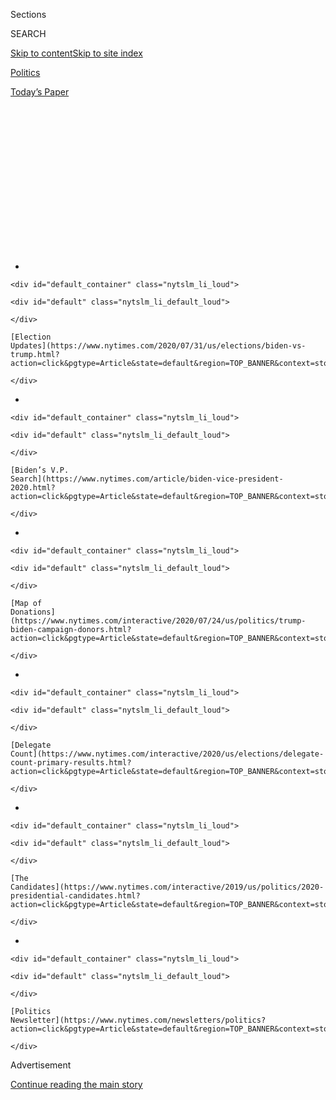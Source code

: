 <div id="app">

<div>

<div>

<div>

<div class="NYTAppHideMasthead css-1q2w90k e1suatyy0">

<div class="section css-ui9rw0 e1suatyy2">

<div class="css-eph4ug er09x8g0">

<div class="css-6n7j50">

</div>

<span class="css-1dv1kvn">Sections</span>

<div class="css-10488qs">

<span class="css-1dv1kvn">SEARCH</span>

</div>

[Skip to content](#site-content)[Skip to site
index](#site-index)

</div>

<div id="masthead-section-label" class="css-1wr3we4 eaxe0e00">

[Politics](https://www.nytimes.com/section/politics)

</div>

<div class="css-10698na e1huz5gh0">

</div>

</div>

<div id="masthead-bar-one" class="section hasLinks css-15hmgas e1csuq9d3">

<div class="css-uqyvli e1csuq9d0">

</div>

<div class="css-1uqjmks e1csuq9d1">

</div>

<div class="css-9e9ivx">

[](https://myaccount.nytimes.com/auth/login?response_type=cookie&client_id=vi)

</div>

<div class="css-1bvtpon e1csuq9d2">

[Today’s
Paper](https://www.nytimes.com/section/todayspaper)

</div>

</div>

</div>

</div>

<div data-aria-hidden="false">

<div id="site-content" data-role="main">

<div>

<div class="css-1aor85t" style="opacity:0.000000001;z-index:-1;visibility:hidden">

<div class="css-1hqnpie">

<div class="css-epjblv">

<span class="css-17xtcya">[Politics](/section/politics)</span><span class="css-x15j1o">|</span><span class="css-fwqvlz">Trump
Is Selling White Grievance. The Suburbs Aren’t Buying
It.</span>

</div>

<div class="css-k008qs">

<div class="css-1iwv8en">

<span class="css-18z7m18"></span>

<div>

</div>

</div>

<span class="css-1n6z4y">https://nyti.ms/3gH418g</span>

<div class="css-1705lsu">

<div class="css-4xjgmj">

<div class="css-4skfbu" data-role="toolbar" data-aria-label="Social Media Share buttons, Save button, and Comments Panel with current comment count" data-testid="share-tools">

  - 
  - 
  - 
  - 
    
    <div class="css-6n7j50">
    
    </div>

  - 
  - 

</div>

</div>

</div>

</div>

</div>

</div>

<div id="NYT_TOP_BANNER_REGION" class="css-13pd83m">

<div>

<div id="styln-elections-notifications-menu" class="section interactive-content interactive-size-medium css-1edisqu">

<div class="css-17ih8de interactive-body">

<div class="nytslm_innerContainer" data-aria-live="polite">

<div class="nytslm_title">

</div>

  - 
    
    <div id="default_container" class="nytslm_li_loud">
    
    <div id="default" class="nytslm_li_default_loud">
    
    </div>
    
    [Election
    Updates](https://www.nytimes.com/2020/07/31/us/elections/biden-vs-trump.html?action=click&pgtype=Article&state=default&region=TOP_BANNER&context=storylines_menu)
    
    </div>

  - 
    
    <div id="default_container" class="nytslm_li_loud">
    
    <div id="default" class="nytslm_li_default_loud">
    
    </div>
    
    [Biden’s V.P.
    Search](https://www.nytimes.com/article/biden-vice-president-2020.html?action=click&pgtype=Article&state=default&region=TOP_BANNER&context=storylines_menu)
    
    </div>

  - 
    
    <div id="default_container" class="nytslm_li_loud">
    
    <div id="default" class="nytslm_li_default_loud">
    
    </div>
    
    [Map of
    Donations](https://www.nytimes.com/interactive/2020/07/24/us/politics/trump-biden-campaign-donors.html?action=click&pgtype=Article&state=default&region=TOP_BANNER&context=storylines_menu)
    
    </div>

  - 
    
    <div id="default_container" class="nytslm_li_loud">
    
    <div id="default" class="nytslm_li_default_loud">
    
    </div>
    
    [Delegate
    Count](https://www.nytimes.com/interactive/2020/us/elections/delegate-count-primary-results.html?action=click&pgtype=Article&state=default&region=TOP_BANNER&context=storylines_menu)
    
    </div>

  - 
    
    <div id="default_container" class="nytslm_li_loud">
    
    <div id="default" class="nytslm_li_default_loud">
    
    </div>
    
    [The
    Candidates](https://www.nytimes.com/interactive/2019/us/politics/2020-presidential-candidates.html?action=click&pgtype=Article&state=default&region=TOP_BANNER&context=storylines_menu)
    
    </div>

  - 
    
    <div id="default_container" class="nytslm_li_loud">
    
    <div id="default" class="nytslm_li_default_loud">
    
    </div>
    
    [Politics
    Newsletter](https://www.nytimes.com/newsletters/politics?action=click&pgtype=Article&state=default&region=TOP_BANNER&context=storylines_menu)
    
    </div>

</div>

</div>

</div>

</div>

</div>

<div id="top-wrapper" class="css-1sy8kpn">

<div id="top-slug" class="css-l9onyx">

Advertisement

</div>

[Continue reading the main
story](#after-top)

<div class="ad top-wrapper" style="text-align:center;height:100%;display:block;min-height:250px">

<div id="top" class="place-ad" data-position="top" data-size-key="top">

</div>

</div>

<div id="after-top">

</div>

</div>

<div>

<div id="sponsor-wrapper" class="css-1hyfx7x">

<div id="sponsor-slug" class="css-19vbshk">

Supported by

</div>

[Continue reading the main
story](#after-sponsor)

<div id="sponsor" class="ad sponsor-wrapper" style="text-align:center;height:100%;display:block">

</div>

<div id="after-sponsor">

</div>

</div>

<div class="css-186x18t">

</div>

<div class="css-1vkm6nb ehdk2mb0">

# Trump Is Selling White Grievance. The Suburbs Aren’t Buying It.

</div>

As the president casts himself as a bulwark against “angry mobs,” there
are signs that he is alienating voters in bedroom communities who view
him as a deeply flawed messenger on issues of race.

<div class="css-79elbk" data-testid="photoviewer-wrapper">

<div class="css-z3e15g" data-testid="photoviewer-wrapper-hidden">

</div>

<div class="css-1a48zt4 ehw59r15" data-testid="photoviewer-children">

![<span class="css-16f3y1r e13ogyst0" data-aria-hidden="true">Lake
Norman in the suburban community of Cornelius,
N.C.</span><span class="css-cnj6d5 e1z0qqy90" itemprop="copyrightHolder"><span class="css-1ly73wi e1tej78p0">Credit...</span><span><span>Swikar
Patel for The New York
Times</span></span></span>](https://static01.nyt.com/images/2020/07/10/us/politics/10trump-suburbs1/merlin_174387516_b7844842-eda1-48da-8c24-4674dcba4f0d-articleLarge.jpg?quality=75&auto=webp&disable=upscale)

</div>

</div>

<div class="css-18e8msd">

<div class="css-vp77d3 epjyd6m0">

<div class="css-hus3qt ey68jwv0" data-aria-hidden="true">

[![Katie
Glueck](https://static01.nyt.com/images/2020/01/29/reader-center/author-katie-glueck/author-katie-glueck-thumbLarge.png
"Katie Glueck")](https://www.nytimes.com/by/katie-glueck)

</div>

<div class="css-1baulvz">

By [<span class="css-1baulvz last-byline" itemprop="name">Katie
Glueck</span>](https://www.nytimes.com/by/katie-glueck)

</div>

</div>

  - 
    
    <div class="css-ld3wwf e16638kd2">
    
    July 10,
    2020
    
    </div>

  - 
    
    <div class="css-4xjgmj">
    
    <div class="css-d8bdto" data-role="toolbar" data-aria-label="Social Media Share buttons, Save button, and Comments Panel with current comment count" data-testid="share-tools">
    
      - 
      - 
      - 
      - 
        
        <div class="css-6n7j50">
        
        </div>
    
      - 
      - 
    
    </div>
    
    </div>

</div>

</div>

<div class="section meteredContent css-1r7ky0e" name="articleBody" itemprop="articleBody">

<div class="css-1fanzo5 StoryBodyCompanionColumn">

<div class="css-53u6y8">

CORNELIUS, N.C. — On a humid Wednesday morning in this leafy lakeside
suburb of Charlotte, American flags fluttered from porches along Main
Street, traffic was slow, and the occasional resident ambled out for a
walk.

There was only one visible sign of the anger and anxiety that have
coursed through this community and so many others across the nation in
recent weeks: “Racist,” read the faded black graffiti at the base of a
Confederate memorial, the kind of statue President Trump has [vowed to
preserve](https://www.nytimes.com/2020/06/26/us/politics/trump-monuments-executive-order.html)
amid a national discussion of racism in America.

Down the street, as she loaded groceries into her car, Elizabeth Stewart
vented her frustrations about Mr. Trump’s incendiary approach.

“He’s trying to appeal to a base that’s gotten more and more narrow,”
said Ms. Stewart of Davidson, N.C., a small-business owner who supported
Mitt Romney in the 2012 presidential race and Hillary Clinton in 2016
and will support Joseph R. Biden Jr. this year. “It’s just extremely
divisive.”

</div>

</div>

<div class="css-1fanzo5 StoryBodyCompanionColumn">

<div class="css-53u6y8">

From North Carolina to Pennsylvania to Arizona, interviews this week
with more than two dozen suburban voters in critical swing states
revealed abhorrence for Mr. Trump’s [growing efforts to fuel white
resentment](https://www.nytimes.com/2020/07/06/us/politics/trump-bubba-wallace-nascar.html)
with inflammatory rhetoric on race and cultural heritage. The discomfort
was palpable even among voters who also dislike the recent toppling of
Confederate statues or who say they agree with some of Mr. Trump’s
policies.

As the president increasingly stakes his candidacy on a message of “law
and order,” casting himself as a bulwark against “[angry
mobs](https://www.nytimes.com/2020/07/03/us/politics/trump-coronavirus-mount-rushmore.html)”
and “thugs,’’ there are signs that he is especially alienating voters in
bedroom communities who approach the debate over racial justice with a
far more nuanced perspective than the president does.

It’s a tumultuous time in the country, and attitudes are fluid. A
[Monmouth University
poll](https://www.monmouth.edu/polling-institute/documents/monmouthpoll_us_070820.pdf/)
released this week found that Republicans — who still overwhelmingly
support the president — were less than half as likely to express
sympathy for the demonstrators’ anger as they had been four weeks
earlier, when the protest movement was first gaining steam. And some
strategists warn that there is political risk for Democrats if swing
voters begin to perceive them as radical.

But among most Americans, the poll
found,<span class="css-8l6xbc evw5hdy0"> </span>[support for protesters
continued to run
high](https://www.nytimes.com/2020/07/08/us/politics/polling-race-protesters.html)
— and so did concern over Mr. Trump’s rhetoric, sentiment that was
reflected on the ground in swing state suburbs like Cornelius —
traditionally a conservative-leaning area — and along the Main Line
outside Philadelphia.

“It’s a disgrace,” said Jane Scilovati, a schoolteacher from Devon, Pa.,
along Philadelphia’s wealthy Main Line. She voted for Mr. Trump in 2016
but said she now regrets the decision. She called the president’s recent
handling of racial issues “deplorable.”

</div>

</div>

<div class="css-1fanzo5 StoryBodyCompanionColumn">

<div class="css-53u6y8">

“He doesn’t have any compassion or empathy; he doesn’t reference
historical facts correctly,’’ she said in an interview outside a
supermarket. “He’s brought more division to this country than we’ve seen
since the Civil Rights
Act.”

<div id="NYT_MAIN_CONTENT_1_REGION" class="css-9tf9ac">

<div>

<div id="styln-nfldraft-updates-block" class="section interactive-content interactive-size-medium css-1ftcdic">

<div class="css-17ih8de interactive-body">

<div id="styln-briefing-block" data-asset-id="">

<div class="briefing-block-header-section">

# [Latest Updates: 2020 Election](https://www.nytimes.com/2020/07/31/us/elections/biden-vs-trump.html?action=click&pgtype=Article&state=default&region=MAIN_CONTENT_1&context=storylines_live_updates)

<div class="briefing-block-ts">

Updated 2020-08-01T01:26:45.732Z

</div>

</div>

  - [Kamala Harris, a top vice-presidential contender, confronts double
    standards.](https://www.nytimes.com/2020/07/31/us/elections/biden-vs-trump.html?action=click&pgtype=Article&state=default&region=MAIN_CONTENT_1&context=storylines_live_updates#link-29fdff45)
  - [Karen Bass and Susan Rice are rising on Biden’s vice-presidential
    shortlist.](https://www.nytimes.com/2020/07/31/us/elections/biden-vs-trump.html?action=click&pgtype=Article&state=default&region=MAIN_CONTENT_1&context=storylines_live_updates#link-13ec3d9c)
  - [Trump says Russian bounties to kill U.S. troops ‘never took
    place.’](https://www.nytimes.com/2020/07/31/us/elections/biden-vs-trump.html?action=click&pgtype=Article&state=default&region=MAIN_CONTENT_1&context=storylines_live_updates#link-49e9a016)

<div class="briefing-block-footer">

<div class="briefing-block-footer-meta">

[See more
updates](https://www.nytimes.com/2020/07/31/us/elections/biden-vs-trump.html?action=click&pgtype=Article&state=default&region=MAIN_CONTENT_1&context=storylines_live_updates)

</div>

</div>

</div>

</div>

</div>

</div>

</div>

Ms. Scilovati, 54, said she would support “Daffy Duck” rather than the
president in this year’s election.

While Mr. Trump [won suburban areas overall by four
percentage](https://www.cnn.com/election/2016/results/exit-polls)points
in 2016, according to exit polls, white college-educated suburban women
have rapidly moved away from his Republican Party, and they helped
deliver the House of Representatives to the Democrats in 2018. And now,
as some polling shows Mr. Trump facing competitive races even in
deep-red states, he cannot afford to lose all of those voters again.

In the Monmouth poll, among white Americans with college degrees, only
13 percent said that Mr. Trump’s response to the protesters had improved
the situation. Seventy-six percent of these college-educated white
Americans said that he had made things worse.

In interview after interview this week, suburbanites who have been open
to voting for either party in recent years described Mr. Trump as a
polarizing and deeply flawed messenger on the most searing issue of the
day.

“College-educated suburban women do not want to support someone who is
perceived to be intolerant on racial issues,” said Whit Ayres, the
veteran Republican pollster. “That has been true for many years, and is
particularly true now, after the George Floyd killing.”

The killing of Mr. Floyd, a Black man who died after a white police
officer knelt on his neck, sparked a nationwide outcry this summer over
police brutality and racism. But in recent weeks, Mr. Trump has made
[playing on white
fears](https://www.nytimes.com/2020/07/06/us/politics/trump-bubba-wallace-nascar.html)
an explicit part of his campaign pitch in a way no other major
presidential campaign has approached in [at least a
generation](https://www.nytimes.com/2018/12/03/us/politics/bush-willie-horton.html).

</div>

</div>

<div class="css-1fanzo5 StoryBodyCompanionColumn">

<div class="css-53u6y8">

He has defended the Confederate flag and falsely accused a Black NASCAR
driver of perpetrating a “hoax” involving a noose. He has described the
phrase “Black Lives Matter” as a “symbol of hate.” In [an
address](https://www.nytimes.com/2020/07/03/us/politics/trump-coronavirus-mount-rushmore.html)
last week at Mount Rushmore, the president painted a dark portrait of a
nation whose values were under attack by “the radical left, the
Marxists, the anarchists, the agitators, the looters’’ — [an
echo](https://www.nytimes.com/2020/07/04/us/politics/trump-mt-rushmore.html)
of his inaugural address depiction of “American carnage.”

Taken together, it is an approach that is out of step with corporate
America, a number of Republican officials, military leaders and the
majority, polls show, of American voters, though there are partisan
divisions around views on racial injustice.

</div>

</div>

<div class="css-79elbk" data-testid="photoviewer-wrapper">

<div class="css-z3e15g" data-testid="photoviewer-wrapper-hidden">

</div>

<div class="css-1a48zt4 ehw59r15" data-testid="photoviewer-children">

![<span class="css-16f3y1r e13ogyst0" data-aria-hidden="true">“Racist”
was spray-painted at the base of a Confederate monument in
Cornelius.</span><span class="css-cnj6d5 e1z0qqy90" itemprop="copyrightHolder"><span class="css-1ly73wi e1tej78p0">Credit...</span><span>Swikar
Patel for The New York
Times</span></span>](https://static01.nyt.com/images/2020/07/10/us/politics/10trump-suburbs2/merlin_174387498_d8f8ee7d-7dbe-4e39-a47e-6008ed46e412-articleLarge.jpg?quality=75&auto=webp&disable=upscale)

</div>

</div>

<div class="css-1fanzo5 StoryBodyCompanionColumn">

<div class="css-53u6y8">

At the Harris Teeter supermarket here in Cornelius, Marisa Pascucci, 45,
was another voter who had changed her mind since 2016. She did not vote
for either presidential candidate that year. Now a self-described
“recovering Republican,” she intends to come off the sidelines to vote
for Mr. Biden, she said.

On issues of race, she said, Mr. Trump “is biased and is purposely
saying things to spark things. I don’t agree with the way he instigates
things.”

She held that view even as she also expressed discomfort with the
destruction of Confederate statues. They may belong in museums where
they can be “put in context, not up on a pedestal,” she said, but should
not be destroyed.

In North Carolina, a rare competitive battleground state in the South,
the controversies surrounding Confederate symbols, and Mr. Trump’s views
on those issues, are especially fraught. In a state that is home to the
Research Triangle in the Raleigh area, a museum in Charlotte dedicated
to championing the “New South” and an influx of newcomers in recent
years, many residents recoil at Mr. Trump’s defense of those symbols.

</div>

</div>

<div class="css-1fanzo5 StoryBodyCompanionColumn">

<div class="css-53u6y8">

In a recent survey of North Carolina by The New York Times and Siena
College, 51 percent of registered voters in the Charlotte suburbs
disapproved of Mr. Trump’s handling of recent protests, compared with 44
percent who approved.

“We’re a changing and evolving district; the ‘Lost Cause’ narrative is
no longer relevant,” said Democratic State Representative Christy Clark,
who flipped this statehouse seat from Republican control in 2018 and
faces a competitive re-election fight. “We need to pay attention to
racism in our society.”

Asked about Mr. Trump’s remarks in defense of the Confederate flag
(“Flag decision has caused lowest ratings EVER\!” he tweeted, in
reference to NASCAR’s decision to ban Confederate flags from its
events), she said, “Trying to hold tight to it as a national narrative
is tone deaf.”

Johanna Godlewski, 35, an occupational therapist from Radnor, Pa., said
she was uncomfortable with removing statues that commemorate heroes of
the Confederacy or others who perpetuated racism.

“That’s a little different, because I still believe it’s a part of
history,” she said.

But she also said she believed that Mr. Trump was stoking intolerance
and that he is a racist — “The way he speaks about women so roughly, I
can see him saying the same thing racially,” she said.

Ms. Godlewski voted for Mrs. Clinton and is undecided this year. But she
said she would be unlikely to support the president because her husband
is a police officer, and she fears he would confront more protests if
Mr. Trump is re-elected — a direct rebuke to Mr. Trump’s claim that he
is the candidate who can bring order.

The Trump campaign, for its part, is working to cast the Democratic
Party as filled with extremists who support unfettered property
destruction, violent protests and defunding of the police (Mr. Biden,
the presumptive Democratic nominee, has objected to all of that). The
campaign is working to play on the concerns of voters who believe some
acts of protest have gone too far.

</div>

</div>

<div class="css-1fanzo5 StoryBodyCompanionColumn">

<div class="css-53u6y8">

In a statement, a Trump campaign spokesman, Tim Murtaugh, defended the
president’s record on race, noting his work on criminal justice reform
and saying that his economic policies had benefited people of color.

“The president’s unifying message at Mount Rushmore made clear that he
is proud of America as having done more to advance individual liberties
for all people than any nation in the history of the world,” he
said.

</div>

</div>

<div class="css-79elbk" data-testid="photoviewer-wrapper">

<div class="css-z3e15g" data-testid="photoviewer-wrapper-hidden">

</div>

<div class="css-1a48zt4 ehw59r15" data-testid="photoviewer-children">

<div class="css-1xdhyk6 erfvjey0">

<span class="css-1ly73wi e1tej78p0">Image</span>

<div class="css-zjzyr8">

<div data-testid="lazyimage-container" style="height:256.4888888888889px">

</div>

</div>

</div>

<span class="css-16f3y1r e13ogyst0" data-aria-hidden="true">Suburban
voters, particularly college-educated women, have rapidly moved away
from the Republican Party in the years since President Trump’s
election.</span><span class="css-cnj6d5 e1z0qqy90" itemprop="copyrightHolder"><span class="css-1ly73wi e1tej78p0">Credit...</span><span>Swikar
Patel for The New York Times</span></span>

</div>

</div>

<div class="css-1fanzo5 StoryBodyCompanionColumn">

<div class="css-53u6y8">

Certainly, some suburban voters remain ardent Trump defenders, standing
by his response to the unrest.

They described Mr. Trump in familiar terms: They dislike his social
media presence but continue to trust him on the economy despite the
unemployment crisis amid the pandemic. They say that the news media and
the Democrats have not given him a fair shake. Some cheered his language
about protesters and want to see him embrace a tougher line.

“Trashing places shouldn’t be our statement,” said Patricia Hamilton, a
40-year-old resident of Marana, a conservative suburb of Tucson, Ariz.
“We should not be throwing fits. And I get we’ve got issues in this
country, but we’re still the greatest country in the world.”

Some white Trump supporters also said they saw racism as an intractable
problem, and chose to focus on other aspects of Mr. Trump’s record,
saying that he was doing the best job possible under difficult
circumstances.

</div>

</div>

<div class="css-1fanzo5 StoryBodyCompanionColumn">

<div class="css-53u6y8">

“It’s one of those issues that’s going to take time to resolve,” said
Chris Berglund, 40, who said he had “no opinion” of the president’s
handling of racial matters and emphasized instead Mr. Trump’s handling
of the economy. “He’s done a great job so far, turned the economy
around, low unemployment — well, not right now, but there’s not anybody
who could do that with the pandemic going on.”

But in the supermarket parking lot near the Confederate monument in
Cornelius, Shaneika Guy couldn’t overlook the statue — or Mr. Trump’s
painful approach, in her view, to race.

“I want it to come down, I feel like it’s racism,” she said of the
monument. Ms. Guy, 34, has not yet decided whether she will vote for Mr.
Biden, but she will not support Mr. Trump.

“I don’t think he’s very compassionate about either race, even his own,”
she said.

Giovanni Russonello contributed reporting from New York. Jon Hurdle
contributed reporting from Radnor, Pa., Hank Stephenson contributed from
Oro Valley, Ariz., and Dave Umhoefer from
Milwaukee.

</div>

</div>

<div>

</div>

<div class="css-1fanzo5 StoryBodyCompanionColumn">

<div class="css-53u6y8">

</div>

</div>

</div>

<div>

</div>

<div>

</div>

<div id="NYT_BELOW_MAIN_CONTENT_REGION">

<div>

<div id="STLYN_guide_v1_STYLN_guide_a" class="section css-l08pwh interactive-content interactive-size-medium">

<div class="css-17ih8de interactive-body">

<div class="g-story g-freebird g-max-limit" data-preview-slug="styln-scroll-guide">

</div>

<div id="g-electionguide-id" class="g-electionguide">

<div class="g-electionguide-container">

<div class="g-electionguide-wrapper">

<div class="g-electionguide-logo">

</div>

# Our 2020 Election Guide

Updated July 31, 2020

  - 
    
    -----
    
    ## The Latest
    
      - President Trump’s assault on the Postal Service is intersecting
        with his attacks on mail-in voting. [Voting rights groups say it
        is a recipe for
        disaster.](https://www.nytimes.com/2020/07/31/us/politics/trump-usps-mail-delays.html?action=click&pgtype=Article&state=default&region=BELOW_MAIN_CONTENT&context=storylines_guide)

  - 
    
    -----
    
    ## Biden’s V.P. Search
    
      - [Here are 13
        women](https://www.nytimes.com/article/biden-vice-president-2020.html?action=click&pgtype=Article&state=default&region=BELOW_MAIN_CONTENT&context=storylines_guide)
        who have been under consideration to be Joe Biden’s running
        mate, and why each might be chosen — and might not be.

  - 
    
    -----
    
    ## Keep Up With Our Coverage
    
      - Get an
        [email](https://www.nytimes.com/newsletters/politics?action=click&pgtype=Article&state=default&region=BELOW_MAIN_CONTENT&context=storylines_guide)
        recapping the day’s news
    
    <!-- end list -->
    
      - Download our mobile app on
        [iOS](https://apps.apple.com/us/app/nytimes/id284862083?ls=1&mat_click_id=5c79ae7455014fd1bd66b5610c05b8f2-20191112-16948&referrer=mat_click_id%3D5c79ae7455014fd1bd66b5610c05b8f2-20191112-16948%26link_click_id%3D722930677036718082)
        and
        [Android](http://a.localytics.com/android?id=com.nytimes.android&referrer=utm_source%3Dother_nyt_mobile_web%26utm_medium%3DWeb%2520page%26utm_term%3DGeneral%2520Mobile%2520Page%26utm_campaign%3DNYT%2520Mobile%2520General%2520Page)
        and turn on Breaking News and Politics alerts

</div>

</div>

</div>

</div>

</div>

</div>

</div>

<div>

</div>

<div>

<div id="bottom-wrapper" class="css-1ede5it">

<div id="bottom-slug" class="css-l9onyx">

Advertisement

</div>

[Continue reading the main
story](#after-bottom)

<div id="bottom" class="ad bottom-wrapper" style="text-align:center;height:100%;display:block;min-height:90px">

</div>

<div id="after-bottom">

</div>

</div>

</div>

</div>

</div>

## Site Index

<div>

</div>

## Site Information Navigation

  - [© <span>2020</span> <span>The New York Times
    Company</span>](https://help.nytimes.com/hc/en-us/articles/115014792127-Copyright-notice)

<!-- end list -->

  - [NYTCo](https://www.nytco.com/)
  - [Contact
    Us](https://help.nytimes.com/hc/en-us/articles/115015385887-Contact-Us)
  - [Work with us](https://www.nytco.com/careers/)
  - [Advertise](https://nytmediakit.com/)
  - [T Brand Studio](http://www.tbrandstudio.com/)
  - [Your Ad
    Choices](https://www.nytimes.com/privacy/cookie-policy#how-do-i-manage-trackers)
  - [Privacy](https://www.nytimes.com/privacy)
  - [Terms of
    Service](https://help.nytimes.com/hc/en-us/articles/115014893428-Terms-of-service)
  - [Terms of
    Sale](https://help.nytimes.com/hc/en-us/articles/115014893968-Terms-of-sale)
  - [Site
    Map](https://spiderbites.nytimes.com)
  - [Help](https://help.nytimes.com/hc/en-us)
  - [Subscriptions](https://www.nytimes.com/subscription?campaignId=37WXW)

</div>

</div>

</div>

</div>
